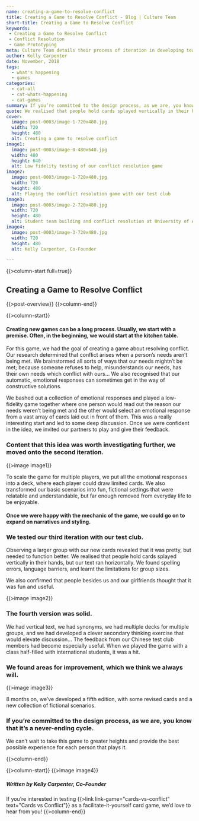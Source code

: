 ```yaml
---
name: creating-a-game-to-resolve-conflict
title: Creating a Game to Resolve Conflict - Blog | Culture Team
short-title: Creating a Game to Resolve Conflict
keywords: 
 - Creating a Game to Resolve Conflict
 - Conflict Resolution
 - Game Prototyping
meta: Culture Team details their process of iteration in developing team building games in their blog article, 'Creating a Game to Resolve Conflict'.
author: Kelly Carpenter
date: November, 2018
tags:
  - what's happening
  - games
categories:
  - cat-all
  - cat-whats-happening
  - cat-games
summary: If you’re committed to the design process, as we are, you know that it’s a never-ending cycle. In this blog, we detail the first five iterations of the Cards vs Conflict game development cycle.
quote: We realised that people hold cards splayed vertically in their hands, but our text ran horizontally. We found spelling errors, language barriers, and learnt the limitations for group sizes. 
cover:
  image: post-0003/image-1-720x480.jpg
  width: 720
  height: 480
  alt: Creating a game to resolve conflict
image1:
  image: post-0003/image-0-480x640.jpg
  width: 480
  height: 640
  alt: Low fidelity testing of our conflict resolution game
image2:
  image: post-0003/image-1-720x480.jpg
  width: 720
  height: 480
  alt: Playing the conflict resolution game with our test club
image3:
  image: post-0003/image-2-720x480.jpg
  width: 720
  height: 480
  alt: Student team building and conflict resolution at University of Adelaide
image4:
  image: post-0003/image-3-720x480.jpg
  width: 720
  height: 480
  alt: Kelly Carpenter, Co-Founder

---
```

{{>column-start full=true}}

## Creating a Game to Resolve Conflict

{{>post-overview}}
{{>column-end}}

{{>column-start}}

#### Creating new games can be a long process. Usually, we start with a premise. Often, in the beginning, we would start at the kitchen table.

For this game, we had the goal of creating a game about resolving conflict. Our research determined that conflict arises when a person’s needs aren’t being met. We brainstormed all sorts of ways that our needs mightn’t be met; because someone refuses to help, misunderstands our needs, has their own needs which conflict with ours… We also recognised that our automatic, emotional responses can sometimes get in the way of constructive solutions.

We bashed out a collection of emotional responses and played a low-fidelity game together where one person would read out the reason our needs weren’t being met and the other would select an emotional response from a vast array of cards laid out in front of them. This was a really interesting start and led to some deep discussion. Once we were confident in the idea, we invited our partners to play and give their feedback. 

### Content that this idea was worth investigating further, we moved onto the second iteration.

{{>image image1}}

To scale the game for multiple players, we put all the emotional responses into a deck, where each player could draw limited cards. We also transformed our basic scenarios into fun, fictional settings that were relatable and understandable, but far enough removed from everyday life to be enjoyable.

#### Once we were happy with the mechanic of the game, we could go on to expand on narratives and styling.

### We tested our third iteration with our test club.

Observing a larger group with our new cards revealed that it was pretty, but needed to function better. We realised that people hold cards splayed vertically in their hands, but our text ran horizontally. We found spelling errors, language barriers, and learnt the limitations for group sizes. 

We also confirmed that people besides us and our girlfriends thought that it was fun and useful.

{{>image image2}}

### The fourth version was solid. 
We had vertical text, we had synonyms, we had multiple decks for multiple groups, and we had developed a clever secondary thinking exercise that would elevate discussion... The feedback from our Chinese test club members had become especially useful. When we played the game with a class half-filled with international students, it was a hit.

### We found areas for improvement, which we think we always will. 

{{>image image3}}

8 months on, we’ve developed a fifth edition, with some revised cards and a new collection of fictional scenarios. 

### If you’re committed to the design process, as we are, you know that it’s a never-ending cycle. 

We can’t wait to take this game to greater heights and provide the best possible experience for each person that plays it.



{{>column-end}}

{{>column-start}}
{{>image image4}}

##### _Written by Kelly Carpenter, Co-Founder_ 

If you’re interested in testing {{>link link-game="cards-vs-conflict" text="Cards vs Conflict"}} as a facilitate-it-yourself card game, we’d love to hear from you!
{{>column-end}}
